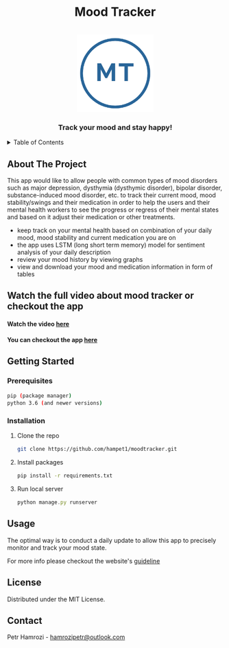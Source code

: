 <h1 align="center"> Mood Tracker </h1>


<!-- PROJECT LOGO -->
<br />
<div align="center">
  <a>
    <img src="images/logo.png" alt="Logo" width="180" height="180" (https://trackmood.herokuapp.com)>
  </a>

  <h3 align="center">Track your mood and stay happy!</h3>

</div>



<!-- TABLE OF CONTENTS -->
<details>
  <summary>Table of Contents</summary>
  <ol>
    <li>
      <a href="#about-the-project">About The Project</a>
    </li>
    <li>
      <a href="#Watch-the-full-video-about-mood-tracker-or-checkout-deployed-version
          ">Watch video or check out the app</a>
    </li>
    <li>
      <a href="#getting-started">Getting Started</a>
      <ul>
        <li><a href="#prerequisites">Prerequisites</a></li>
        <li><a href="#installation">Installation</a></li>
      </ul>
    </li>
    <li><a href="#usage">Usage</a></li>
    <li><a href="#licence">Licence</a></li>
    <li><a href="#contact">Contact</a></li>
  </ol>
</details>



<!-- ABOUT THE PROJECT -->
## About The Project

This app would like to allow people with common types of mood disorders such as major depression, dysthymia (dysthymic disorder), bipolar disorder, substance-induced mood disorder, etc. to track their current mood, mood stability/swings and their medication in order to help the users and their mental health workers to see the progress or regress of their mental states and based on it adjust their medication or other treatments.<br>

* keep track on your mental health based on combination of your daily mood, mood stability and current medication you are on
* the app uses LSTM (long short term memory) model for sentiment analysis of your daily description
* review your mood history by viewing graphs
* view and download your mood and medication information in form of tables





## Watch the full video about mood tracker or checkout the app

<h4>Watch the video <a href="https://trackmood.herokuapp.com">here</a></h4>
<h4>You can checkout the app <a href="https://trackmood.herokuapp.com">here</a></h4>


<!-- GETTING STARTED -->
## Getting Started

### Prerequisites

  ```sh
  pip (package manager)
  python 3.6 (and newer versions)
  ```

### Installation


1. Clone the repo
   ```sh
   git clone https://github.com/hampet1/moodtracker.git
   ```
3. Install packages
   ```sh
   pip install -r requirements.txt
   ```
4. Run local server
   ```js
   python manage.py runserver
   ```


<!-- USAGE EXAMPLES -->
## Usage

The optimal way is to conduct a daily update to allow this app to precisely monitor and track your mood state. 

For more info please checkout the website's [guideline](https://trackmood.herokuapp.com/home/guideline/)






<!-- LICENSE -->
## License

Distributed under the MIT License.



<!-- CONTACT -->
## Contact

Petr Hamrozi - hamrozipetr@outlook.com



